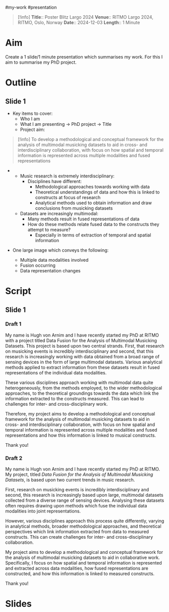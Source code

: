 #my-work #presentation


> [!info]
> **Title**:: Poster Blitz Largo 2024
> **Venue**:: RITMO Largo 2024, RITMO, Oslo, Norway
> **Date**:: 2024-12-03
> **Length**:: 1 Minute

# Aim

Create a 1 slide/1 minute presentation which summarises my work. For this I aim to summarise my PhD project.
# Outline

## Slide 1

- Key items to cover:
	- Who I am
	- What I am presenting $\rightarrow$ PhD project $\rightarrow$ Title
	- Project aim:
> [!info] 
To develop a methodological and conceptual framework for the analysis of multimodal musicking datasets to aid in cross- and interdisciplinary collaboration, with focus on how spatial and temporal information is represented across multiple modalities and fused representations
- 
	- Music research is extremely interdisciplinary:
		- Disciplines have different:
			- Methodological approaches towards working with data
			- Theoretical understandings of data and how this is linked to constructs at focus of research
			- Analytical methods used to obtain information and draw conclusions from musicking datasets
	- Datasets are increasingly multimodal:
		- Many methods result in fused representations of data
		- How do these methods relate fused data to the constructs they attempt to measure?
			- Especially in terms of extraction of temporal and spatial information

- One large image which conveys the following:
	- Multiple data modalities involved
	- Fusion occurring
	- Data representation changes

# Script

## Slide 1

### Draft 1

My name is Hugh von Arnim and I have recently started my PhD at RITMO with a project titled Data Fusion for the Analysis of Multimodal Musicking Datasets. This project is based upon two central strands. First, that research on musicking events is incredibly interdisciplinary and second, that this research is increasingly working with data obtained from a broad range of sensing devices in the form of large multimodal datasets. Various analytical methods applied to extract information from these datasets result in fused representations of the individual data modalities.

These various disciplines approach working with multimodal data quite heterogeneously, from the methods employed, to the wider methodological approaches, to the theoretical groundings towards the data which link the information extracted to the constructs measured. This can lead to challenges for inter- and cross-disciplinary work.

Therefore, my project aims to develop a methodological and conceptual framework for the analysis of multimodal musicking datasets to aid in cross- and interdisciplinary collaboration, with focus on how spatial and temporal information is represented across multiple modalities and fused representations and how this information is linked to musical constructs.

Thank you!

### Draft 2

My name is Hugh von Arnim and I have recently started my PhD at RITMO. My project, titled *Data Fusion for the Analysis of Multimodal Musicking Datasets*, is based upon two current trends in music research.

First, research on musicking events is incredibly interdisciplinary and second, this research is increasingly based upon large, multimodal datasets collected from a diverse range of sensing devices. Analysing these datasets often requires drawing upon methods which fuse the individual data modalities into joint representations.

However, various disciplines approach this process quite differently, varying in analytical methods, broader methodological approaches, and theoretical perspectives which link information extracted from data to measured constructs. This can create challenges for inter- and cross-disciplinary collaboration.

My project aims to develop a methodological and conceptual framework for the analysis of multimodal musicking datasets to aid in collaborative work. Specifically, I focus on how spatial and temporal information is represented and extracted across data modalities, how fused representations are constructed, and how this information is linked to measured constructs.

Thank you!

# Slides



